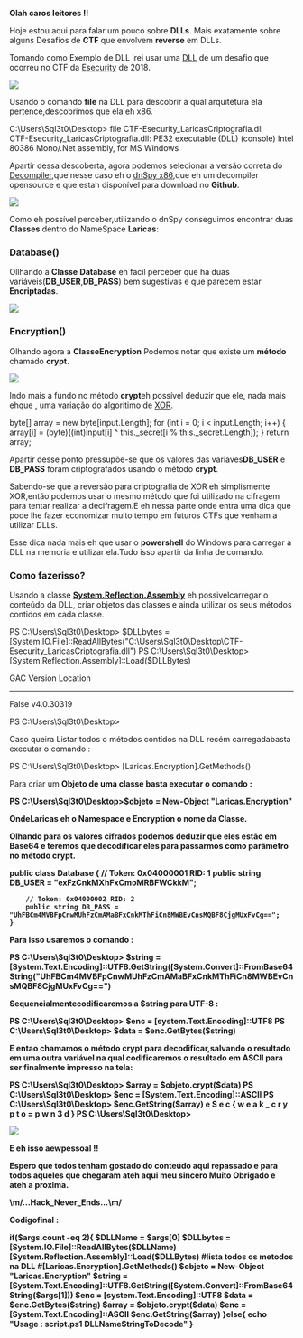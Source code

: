 <strong>Olah caros leitores !!</strong>

<p>Hoje estou aqui para falar um pouco sobre <strong>DLLs</strong>. Mais exatamente sobre alguns Desafios de <strong>CTF</strong> que envolvem  <strong>reverse</strong> em DLLs.</p>

<p>Tomando como Exemplo de DLL irei usar uma <a href=”https://github.com/sql3t0/shellterlabsCTF/blob/master/tools/LoadDLL/CTF-Esecurity_LaricasCriptografia.dll?raw=true”>DLL</a> de um desafio que ocorreu no CTF da <a href=”https://ctf.esecurity.com.br”>Esecurity</a> de 2018.</p> 

<img src="https://github.com/sql3t0/shellterlabsCTF/blob/master/tools/WriteupsSiteDeadlokTeam/LoadDLLsPowerShell/imgs/img_00.png?raw=true" />
 
<p>Usando o comando <strong>file</strong> na DLL para descobrir a qual arquitetura ela pertence,descobrimos que ela eh x86.</p>

<p>
<div>
C:\Users\Sql3t0\Desktop> file CTF-Esecurity_LaricasCriptografia.dll<br/>
CTF-Esecurity_LaricasCriptografia.dll: PE32 executable (DLL) (console) Intel 80386 Mono/.Net assembly, for MS Windows
</div>
</p>
	
<p>Apartir dessa descoberta, agora podemos selecionar a versão correta do <a href=”https://en.wikipedia.org/wiki/Decompiler”>Decompiler</a>,que nesse caso eh o <a href=”https://github.com/0xd4d/dnSpy”>dnSpy x86</a>,que eh um decompiler opensource e que estah disponível para download no <strong>Github</strong>.</p>

<img src="https://github.com/sql3t0/shellterlabsCTF/blob/master/tools/WriteupsSiteDeadlokTeam/LoadDLLsPowerShell/imgs/img_01.png?raw=true" />
 
<p>Como eh possível perceber,utilizando o dnSpy conseguimos encontrar duas <strong>Classes</strong> dentro do NameSpace <strong>Laricas</strong>:</p>
<h3>Database()</h3>
<p>Ollhando a <strong>Classe</strong> <strong>Database</strong> eh facil perceber que ha duas variáveis(<strong>DB_USER</strong>,<strong>DB_PASS</strong>) bem sugestivas e que parecem estar <strong>Encriptadas</strong>.</p>
 
<img src="https://github.com/sql3t0/shellterlabsCTF/blob/master/tools/WriteupsSiteDeadlokTeam/LoadDLLsPowerShell/imgs/img_02.png?raw=true" />

<h3>Encryption()</h3>
<p>Olhando agora a <strong>Classe</strong><strong>Encryption</strong> Podemos notar que existe um <strong>método</strong> chamado <strong>crypt</strong>.</p>

<img src="https://github.com/sql3t0/shellterlabsCTF/blob/master/tools/WriteupsSiteDeadlokTeam/LoadDLLsPowerShell/imgs/img_03.png?raw=true" />
 
<p>Indo mais a fundo no método <strong>crypt</strong>eh possível deduzir que ele, nada mais ehque , uma variação do algoritimo de <a href=”https://en.wikipedia.org/wiki/XOR_cipher”>XOR</a>.</p>

<p>
<div>
byte[] array = new byte[input.Length];
            for (int i = 0; i < input.Length; i++)
            {
                array[i] = (byte)((int)input[i] ^ this._secret[i % this._secret.Length]);
            }
return array;
</div>
</p>

<p>Apartir desse ponto pressupõe-se que os valores das variaves<strong>DB_USER</strong> e <strong>DB_PASS</strong> foram criptografados usando o método <strong>crypt</strong>.</p>

<p>Sabendo-se que a reversão para criptografia de XOR eh simplismente XOR,então podemos usar o mesmo método que foi utilizado na cifragem para tentar realizar a decifragem.E eh nessa parte onde entra uma dica que pode lhe fazer economizar muito tempo em futuros CTFs que venham a utilizar DLLs.</p>

<p>Esse dica nada mais eh que usar o <strong>powershell</strong> do Windows para carregar a DLL na memoria e utilizar ela.Tudo isso apartir da linha de comando.</p>

<h3>Como fazerisso<strong>?</strong></h3>
<p>Usando a classe <strong><a href=”https://docs.microsoft.com/pt-br/dotnet/api/system.reflection.assembly?view=netframework-4.7.2”>System.Reflection.Assembly</a></strong> eh possivelcarregar o conteúdo da DLL, criar objetos das classes e ainda utilizar os seus métodos contidos em cada classe.</p>

</p>
<div>
PS C:\Users\Sql3t0\Desktop> $DLLbytes = [System.IO.File]::ReadAllBytes("C:\Users\Sql3t0\Desktop\CTF-Esecurity_LaricasCriptografia.dll")
PS C:\Users\Sql3t0\Desktop> [System.Reflection.Assembly]::Load($DLLBytes)

GAC    Version        Location
---    -------        --------
False  v4.0.30319


PS C:\Users\Sql3t0\Desktop>
</div>
</p>

<p>Caso queira Listar todos o métodos contidos na DLL recém carregadabasta executar o comando :</p>

<p>
<div>
PS C:\Users\Sql3t0\Desktop> [Laricas.Encryption].GetMethods()
</div>
</p>

<p>Para criar um <strong>Objeto</sctrong> de uma classe basta executar o comando :</p>

<p>
<div>
PS C:\Users\Sql3t0\Desktop>$objeto = New-Object "Laricas.Encryption"
</div>
</p>

<p>Onde<strong>Laricas</strong> eh o Namespace e <strong>Encryption</strong> o nome da <strong>Classe</strong>.</p>

<p>Olhando para os valores cifrados podemos deduzir que eles estão em Base64 e teremos que decodificar eles para passarmos como parâmetro no método <strong>crypt</strong>.</p>

<p>
<div>
public class Database
    {
        // Token: 0x04000001 RID: 1
        public string DB_USER = "exFzCnkMXhFxCmoMRBFWCkkM";

        // Token: 0x04000002 RID: 2
        public string DB_PASS = "UhFBCm4MVBFpCnwMUhFzCmAMaBFxCnkMThFiCn8MWBEvCnsMQBF8CjgMUxFvCg==";
    }
</div>
</p>
	
<p>Para isso usaremos o comando :</p>

<p>
<div>
PS C:\Users\Sql3t0\Desktop> $string = [System.Text.Encoding]::UTF8.GetString([System.Convert]::FromBase64String("UhFBCm4MVBFpCnwMUhFzCmAMaBFxCnkMThFiCn8MWBEvCnsMQBF8CjgMUxFvCg==")
</div>
</p>

<p>Sequencialmentecodificaremos a <strong>$string</strong> para <strong>UTF-8</strong> :</p>

<p>
<div>
PS C:\Users\Sql3t0\Desktop> $enc = [system.Text.Encoding]::UTF8
PS C:\Users\Sql3t0\Desktop> $data = $enc.GetBytes($string)
</div>
</p>

<p>E entao chamamos o método <strong>crypt</strong> para decodificar,salvando o resultado em uma outra variável na qual codificaremos o resultado em <strong>ASCII</strong> para ser finalmente impresso na tela:</p>

<p>
<div>
PS C:\Users\Sql3t0\Desktop> $array = $objeto.crypt($data)
PS C:\Users\Sql3t0\Desktop> $enc = [System.Text.Encoding]::ASCII
PS C:\Users\Sql3t0\Desktop> $enc.GetString($array)
e S e c { w e a k _ c r y p t o = p w n 3 d }
PS C:\Users\Sql3t0\Desktop>
</div>
</p>

<img src="https://github.com/sql3t0/shellterlabsCTF/blob/master/tools/WriteupsSiteDeadlokTeam/LoadDLLsPowerShell/imgs/img_04.png?raw=true" />

<p>E eh isso aewpessoal !!</p>

<p>Espero que todos tenham gostado do conteúdo aqui repassado e para todos aqueles que chegaram ateh aqui meu sincero <strong>Muito Obrigado</strong> e ateh a proxima.</p>

<p>\m/...Hack_Never_Ends...\m/</p>

<p>Codigofinal :</p>

<p>
<div>
if($args.count -eq 2){
	$DLLName = $args[0]
	$DLLbytes = [System.IO.File]::ReadAllBytes($DLLName)
	[System.Reflection.Assembly]::Load($DLLBytes)
	#lista todos os metodos na DLL
	#[Laricas.Encryption].GetMethods()
	$objeto = New-Object "Laricas.Encryption"
	$string = [System.Text.Encoding]::UTF8.GetString([System.Convert]::FromBase64String($args[1]))
	$enc = [system.Text.Encoding]::UTF8
	$data = $enc.GetBytes($string)
	$array = $objeto.crypt($data)
	$enc = [System.Text.Encoding]::ASCII
	$enc.GetString($array)
}else{
	echo "Usage : script.ps1 DLLNameStringToDecode"
}	
</div>
</p>
